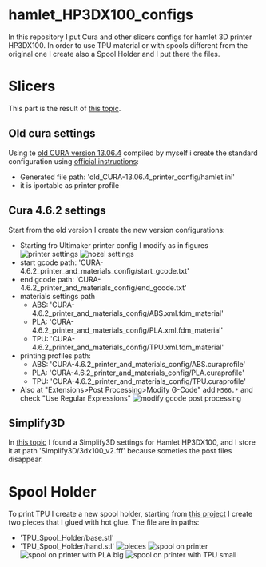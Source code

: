 # hamlet_HP3DX100_configs
In this repository I put Cura and other slicers configs for hamlet 3D printer HP3DX100. 
In order to use TPU material or with spools different from the original one I create also a Spool Holder and I put there the files.


# Slicers
This part is the result of [this topic](https://community.ultimaker.com/topic/33298-cura-all-layer-start-from-the-corner/?tab=comments#comment-268335).

## Old cura settings
Using te [old CURA version 13.06.4](https://github.com/Ultimaker/Cura/releases/tag/13.06.4) compiled by myself i create the standard configuration using [official instructions](http://www.hamletcom.com/media/67174/cura_setup.zip):
* Generated file path: 'old_CURA-13.06.4_printer_config/hamlet.ini'
* it is iportable as printer profile

## Cura 4.6.2 settings
Start from the old version I create the new version configurations:
* Starting fro Ultimaker printer config I modify as in figures
![printer settings](CURA-4.6.2_printer_and_materials_config/printer_settings_1.png)
![nozel settings](CURA-4.6.2_printer_and_materials_config/printer_settings_2.png)
* start gcode path: 'CURA-4.6.2_printer_and_materials_config/start_gcode.txt'
* end gcode path: 'CURA-4.6.2_printer_and_materials_config/end_gcode.txt'
* materials settings path
  * ABS: 'CURA-4.6.2_printer_and_materials_config/ABS.xml.fdm_material'
  * PLA: 'CURA-4.6.2_printer_and_materials_config/PLA.xml.fdm_material'
  * TPU: 'CURA-4.6.2_printer_and_materials_config/TPU.xml.fdm_material'
* printing profiles path:
  * ABS: 'CURA-4.6.2_printer_and_materials_config/ABS.curaprofile'
  * PLA: 'CURA-4.6.2_printer_and_materials_config/PLA.curaprofile'
  * TPU: 'CURA-4.6.2_printer_and_materials_config/TPU.curaprofile'
* Also at "Extensions>Post Processing>Modify G-Code" add ```M566.*``` and check "Use Regular Expressions" 
![modify gcode post processing](CURA-4.6.2_printer_and_materials_config/printer_post_scripting.png)

## Simplify3D
In [this topic](https://www.stampa3d-forum.it/forum/topic/567-adattare-la-mia-hamlet/) I found a Simplify3D settings for Hamlet HP3DX100, and I store it at path 'Simplify3D/3dx100_v2.fff' because someties the post files disappear.

# Spool Holder
To print TPU I create a new spool holder, starting from [this project](https://www.thingiverse.com/thing:2171625) I create two pieces that I glued with hot glue. The file are in paths:
* 'TPU_Spool_Holder/base.stl'
* 'TPU_Spool_Holder/hand.stl'
![pieces](TPU_Spool_Holder/pice.jpeg)
![spool on printer](TPU_Spool_Holder/mounted_on_printer.jpeg)
![spool on printer with PLA big](TPU_Spool_Holder/with_filament.jpeg)
![spool on printer with TPU small](TPU_Spool_Holder/with_filament2.jpeg)

